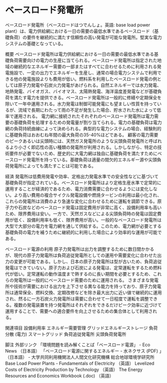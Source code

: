 # ベースロード発電所

ベースロード発電所（ベースロードはつでんしょ。英語: base load power plant）は、電力供給網における一日の需要の最低水準であるベースロード（基礎負荷）の要件を継続的に満たす信頼性の高い発電が可能な発電所。堅実な電力システムの基礎となっている。

概要
ベースロード発電所は電力供給網における一日の需要の最低水準である基礎負荷需要向けの電力の生産に当てられる。ベースロード発電所は指定された地域の継続的なエネルギー需要の一部またはすべてに合わせるために利用される発電施設で、一定の出力でエネルギーを生産し、通常の場合電力システムで利用できる他の発電施設よりも費用が低い。燃料系を利用したベースロード発電の例としては原子力発電や石炭火力発電があげられる。自然エネルギーでは水力発電、地熱発電、バイオガス、バイオマス、太陽熱発電、海洋温度差発電などが基礎負荷を満たす電力を提供できる。ベースロード発電所は一般的に修繕や定期保全を除いて一年中運用される。水力発電は制御可能発電にも望ましい性質を持っているが、流域で長期にわたって雨の不足が発生した場合、貯水された水によって低率で運用される。
電力網に接続されたそれぞれのベースロード発電所は電力需要の基礎負荷を処理するための発電量が割り当てられる。電力の基礎負荷は電力網の負荷持続曲線によって決められる。典型的な電力システムの場合、経験則的に基礎負荷はおおむね年間の最大負荷の35-40%ほどである。
顧客の電力需要のピークあるいは尖頭時には、天然ガス発電所のような尖頭負荷発電所と呼ばれるより小さく即応性の高い種類の発電所が利用される。しかしながら、特定の技術要件が必要でないため、歴史的に大電力網は独自に基礎負荷を満たすためにベースロード発電所を持っている。基礎負荷は適量の間欠的エネルギー源や尖頭負荷発電所によっても満たすことは可能である。

経済
発電所は低費用発電や効率、定格出力発電水準での安全性などに基づいて基礎負荷が指定されている。ベースロード発電所はより定格生産水準で定常的に運用することが経済的であるため、電力消費需要に合わせるようには変化しない。より高い費用の複合サイクル発電設備や燃焼タービンの利用は最小化され、これらの発電所は消費のより急速な変化に合わせるために運転を調節できる。原子力や石炭などのベースロード発電は固定費用が非常に高く、設備利用率も高いため、限界費用は安い。一方で、天然ガスなどによる尖頭負荷時の発電は固定費用が低く、設備利用率も低く、限界費用が高い。一般的なベースロード発電所は大型で大部分の電力を電力網を通して供給する。このため、電力網が必要とする基礎負荷の電力を補うために継続的に利用した場合により効率的な運用が可能である。

ベースロード電源の利用
原子力発電所は出力を調整するために数日間かかるが、現代の原子力発電所は負荷追従発電所としての運用や需要変化に合わせた出力の変更が可能である。しかし、日本の原子力発電所は型が古いため、負荷追従発電はできていない。原子力および石炭による発電は、定常運転をするため燃料代が低い。定常運転の動作温度まで熱するのに長い期間を必要とするため、これらの発電所は一般的にベースロード需要のために運用される。
さまざまな発電所や技術が需要における出力を上下させる異なる能力を持っており、原子力発電所は通常保全、燃料交換、定期改修などを除き最大出力に近い値で継続的に運用され、然るに一方石炭火力発電所は需要に合わせて一日程度で運転を調整できる。複数の発電装置を持つ発電所はそれぞれをできるだけピーク効率に近づけて運用することで、需要への適合要件を向上させるための集合体として利用される。

関連項目
設備利用率
エネルギー需要管理
グリッドエネルギーストレージ
負荷分散 (電力)
スマートグリッド
負荷追従発電所
尖頭負荷発電所

脚注
外部リンク
「環境問題を読み解くことば「ベースロード電源」 - Eco News （日本語）
「ベースロード電源に関するエネルギー - 水ネクサス (PDF) 」（日本語） - 大学共同利用機関法人人間文化研究機構 総合地球環境学研究所
Base Load Power Plants - Fundamentals of Electricity （英語）
Levelized Costs of Electricity Production by Technology （英語）
The Energy Resources and Economics Workbook (.doc) （英語）
